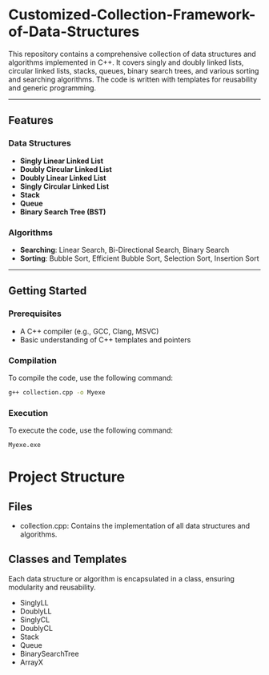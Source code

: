 # Customized-Collection-Framework-of-Data-Structures

This repository contains a comprehensive collection of data structures and algorithms implemented in C++. It covers singly and doubly linked lists, circular linked lists, stacks, queues, binary search trees, and various sorting and searching algorithms. The code is written with templates for reusability and generic programming.

---

## Features

### Data Structures
- **Singly Linear Linked List**
- **Doubly Circular Linked List**
- **Doubly Linear Linked List**
- **Singly Circular Linked List**
- **Stack**
- **Queue**
- **Binary Search Tree (BST)**

### Algorithms
- **Searching**: Linear Search, Bi-Directional Search, Binary Search
- **Sorting**: Bubble Sort, Efficient Bubble Sort, Selection Sort, Insertion Sort

---

## Getting Started

### Prerequisites
- A C++ compiler (e.g., GCC, Clang, MSVC)
- Basic understanding of C++ templates and pointers

### Compilation
To compile the code, use the following command:
```bash
g++ collection.cpp -o Myexe
```

### Execution
To execute the code, use the following command:
```bash
Myexe.exe
```

# Project Structure
## Files
- collection.cpp: Contains the implementation of all data structures and algorithms.

## Classes and Templates
Each data structure or algorithm is encapsulated in a class, ensuring modularity and reusability.
 - SinglyLL<T>
 - DoublyLL<T>
 - SinglyCL<T>
 - DoublyCL<T>
 - Stack<T>
 - Queue<T>
 - BinarySearchTree<T>
 - ArrayX<T>
